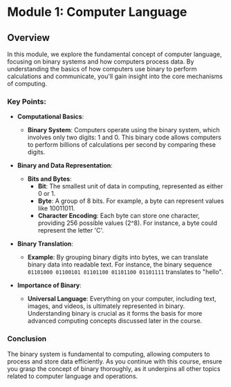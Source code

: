 # Module 1: Computer Language

## Overview

In this module, we explore the fundamental concept of computer language, focusing on binary systems and how computers process data. By understanding the basics of how computers use binary to perform calculations and communicate, you'll gain insight into the core mechanisms of computing.

### Key Points:

- **Computational Basics**:
  - **Binary System**: Computers operate using the binary system, which involves only two digits: 1 and 0. This binary code allows computers to perform billions of calculations per second by comparing these digits.
  
- **Binary and Data Representation**:
  - **Bits and Bytes**:
    - **Bit**: The smallest unit of data in computing, represented as either 0 or 1.
    - **Byte**: A group of 8 bits. For example, a byte can represent values like 10011011.
    - **Character Encoding**: Each byte can store one character, providing 256 possible values (2^8). For instance, a byte could represent the letter 'C'.

- **Binary Translation**:
  - **Example**: By grouping binary digits into bytes, we can translate binary data into readable text. For instance, the binary sequence `01101000 01100101 01101100 01101100 01101111` translates to "hello".

- **Importance of Binary**:
  - **Universal Language**: Everything on your computer, including text, images, and videos, is ultimately represented in binary. Understanding binary is crucial as it forms the basis for more advanced computing concepts discussed later in the course.

### Conclusion

The binary system is fundamental to computing, allowing computers to process and store data efficiently. As you continue with this course, ensure you grasp the concept of binary thoroughly, as it underpins all other topics related to computer language and operations.